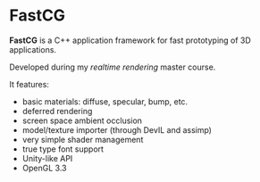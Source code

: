 # FastCG

**FastCG** is a C++ application framework for fast prototyping of 3D applications.

Developed during my *realtime rendering* master course. 

It features:

 - basic materials: diffuse, specular, bump, etc.
 - deferred rendering
 - screen space ambient occlusion
 - model/texture importer (through DevIL and assimp)
 - very simple shader management
 - true type font support
 - Unity-like API
 - OpenGL 3.3
